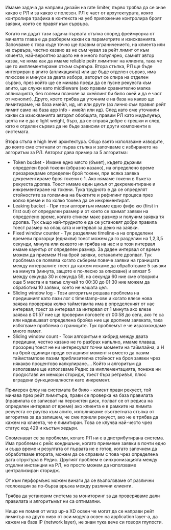 Имаме задача да направи дизайн на rate limiter, първо трябва да се знае какво е РЛ и за какво е полезен. РЛ е част от архутектурата, която контролира трафика в контекста на уеб приложение контролира броят заявки, които се правят към сървъра.

Когато ни дадат тази задача първата стъпка според фреймуорка от миналта глава е да разберем какви са параметрите и изискванията. Започваме с това къде точно ще правим ограничението, на клиента или на сървъра, честно казано аз не съм чувал за рейт лимит от към клиента, най-вероятно защото не е много популчрно, самият автор казва, че няма как да имамe reliable рейт лимитинг на клиента, така че ще го имплементираме откъм сървъра. Втора стъпка, РЛ ще бъде интегриран в апито (апликацията) или ще бъде отделен сървиз, има плюсове и минуси за двата избора, авторът се спира на отделен сървиз, през който ще се минава преди да се пусне рекуеста към апито, ще служи като middleware (ако правим сравнително малка апликацията, без големи планове за скейлинг би било окей и да е част от монолит). Друго, което трябва да уточним е на база на какво ще лимитираме, на база имейл, ид, ип или други (аз лично съм правил рейт лимит само на база app info - имейл или ид). След като сме уточнили какви са изискванията авторът обобщата, правим РЛ като мидълуеър, целта ни е да е light weight, бърз, да се справя добре с грешки и след като е отделен сървиз да не бъде зависим от други компоненти в системата.

Втора стъпа е high level архитектура. Общо взето използваме изводите, до които сме стигнали от първа стъпка и започваме с избирането на алгоритъм за РЛ. Авторът дава пример за 5 алгоритма:
- Token bucket - Имаме едно място (бъкет), където държим определен брой токени (образно казано), на определено време презареждаме определен брой токени, при всяка заявка декрементираме броя токени с 1. Ако нямаме токени в бъкета рекуеста дропва. Тоест имаме един цикъл от декрементиране и инкрементиране на токени. Тука трудното е да се определят стойностите за големина на бъкетите и рефилинг процеса през колко време и по колко токена да се инкрементират.
- Leaking bucket - При този алгоритъм имаме едно фифо кю (first in first out) от определен размер и от което се взимат заявки на определено време, когато стинем макс размер и получим заявка тя дропва. Тук също най-трудното е да се установят добри правила тоест размер на опашката и интервал за декю на заявки.
- Fixed window counter - Тук разделяме timeline-а на определени времеви прозорци (еднакви) тоест можем да го разделим на 1,2,3,5 секунди, минута или каквото ни трябва на нас и в този интервал имаме каунтър от определен размер. За даден интервал от време можем да приемем Н на брой заявки, останалите дропват. Тук проблема се появява когато съберем повече заявки на границата между интервалите тоест да кажем искаме да обработваме 5 заявки на минута (минута, защото е по-лесно за описване) и влязат 5 между секунда 30 и секунда 59, на секунда 60 ние сме отворили още 5 места и в такъв случай то 00:30 до 01:30 ние можем да обработим 10 заявки, което не нашата цел.
- Sliding window log - Този алгоритъм решава проблема на предишният като пази лог с timestamp-ове и когато влезе нова заявка проверява колко таймстампа има в определеният от нас интервал, тоест за интервал за интервал от 1 минута ако влезе заявка в 01:57 ние ще проверим логовете от 00:58 до сега, ако те са или надвишават определена бройка ние ще дропнем заявката, така избягваме проблема с границите. Тук проблемът е че изразхождаме много памет.
- Sliding window count - Този алгоритъм е хибрид между двата предишни, честно казано не го разбрах напълно, имаме плаващ прозорец тоест не ни интересуват точни моменти на таймлайна, а Н на брой единици преди сегашният момент и вместо да пазим таймстампове пазим приблизителна стойност на броя заявки чрез някакво процентово калкулиране....
Който и алгоритъм да използваме ще използваме Редис за имплементацията, понеже ни продоставя ин мемори сторидж, тоест бърз ретривъл, плюс вградени функционалности като инкремент.

Примерен флоу на системата би било - клиент прави рекуест, той минава през рейт лимитъра, прави се проверка на база правилата (правилата се записват на персистен диск, полват се от редиса на определен интервал от време) ако клиента е в рамките на лимита рекуеста се раутва към апито, изпълняваме съответната стъпка от алгоритма за да запишем, че сме приели рекуест, ако не е трябва да кажем на клиента, че е лимитиран. Това се клучва най-често чрез статус код 429 и къстъм хедъри.

Споменават се за проблеми, когато РЛ ни е в дистрибутирана система. Има проблеми с рейс кондишъни, когато приемеме заявки в почти едно и също време и резултата от първата не е готов, когато започнем да обработваме втората, можем да се справим с това чрез определена дата структура в Редис. Другият проблем е синхронизацията между отделни инстанции на РЛ, но просто можем да използваме централизиран сторидж.

От към перформънс можем винаги да се възползваме от различни геолокации за по-бърза връзка между различни клиенти.

Трябва да установим система за мониторинг за да проверяваме дали правилата и алгоритъмът ни са оптимални.

Нищо не помня от wrap up-a XD освен че могат да се направи рейт лимитър на друго ниво от оси модела освен на application layer-a, да кажем на база IP (network layer), не знам тука вече си говоря глупости.
